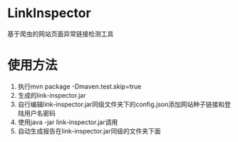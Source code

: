 # LinkInspector
基于爬虫的网站页面异常链接检测工具
# 使用方法
1. 执行mvn package -Dmaven.test.skip=true
2. 生成的link-inspector.jar
3. 自行编辑link-inspector.jar同级文件夹下的config.json添加网站种子链接和登陆用户名密码
4. 使用java -jar link-inspector.jar调用
5. 自动生成报告在link-inspector.jar同级的文件夹下面